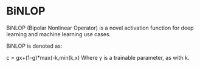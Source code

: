 # BiNLOP

BiNLOP (Bipolar Nonlinear Operator) is a novel activation function for deep learning and machine learning use cases. 

BiNLOP is denoted as:

c = gx+(1-g)*max(-k,min(k,x)
Where γ is a trainable parameter, as with k.
